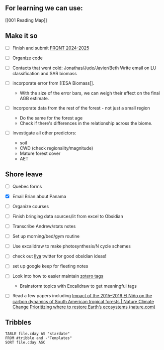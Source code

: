 

## For learning we can use:


[[001 Reading Map]]

## Make it so
- [ ] Finish and submit [FRQNT 2024-2025](https://frq.gouv.qc.ca/en/program/frqnt-2024-2025-doctoral-training-scholarships/)
- [ ] Organize code
- [ ] Contacts that went cold: Jonathas/Jude/Javier/Beth
	Write email on LU classification and SAR biomass

- [ ] incorporate error from [[ESA Biomass]].
	- With the size of the error bars, we can weigh their effect on the final AGB estimate.

- [ ] Incorporate data from the rest of the forest - not just a small region
	- Do the same for the forest age
	- Check if there's differences in the relationship across the biome.

- [ ] Investigate all other predictors:
	- soil
	- CWD (check regionality/magnitude)
	- Mature forest cover
	- AET

## Shore leave
- [ ] Quebec forms
- [x] Email Brian about Panama
- [ ] Organize courses
- [ ] Finish bringing data sources/lit from excel to Obsidian
- [ ] Transcribe Andrew/stats notes
- [ ] Set up morning/bed/gym routine
- [ ] Use excalidraw to make photosynthesis/N cycle schemes
- [ ] check out [Ilya](https://twitter.com/Artifexx) twitter for good obsidian ideas!
- [ ] set up google keep for fleeting notes
- [ ] Look into how to easier maintain [zotero tags](https://pressbooks.library.yorku.ca/masteringzotero/chapter/working-with-tags/)
	- Brainstorm topics with Excalidraw to get meaningful tags
- [ ] Read a few papers
	including [Impact of the 2015–2016 El Niño on the carbon dynamics of South American tropical forests | Nature Climate Change](https://www.nature.com/articles/s41558-023-01777-3)
	[Prioritizing where to restore Earth’s ecosystems (nature.com)](https://www.nature.com/articles/d41586-020-02750-2)


## Tribbles
```dataview
TABLE file.cday AS "stardate"  
FROM #tribble and -"Templates"
SORT file.cday ASC
```



